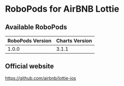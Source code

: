 # RoboPods for AirBNB Lottie

## Available RoboPods

| RoboPods Version  | Charts Version |
|-------------------|----------------|
| 1.0.0             | 3.1.1          |

## Official website

https://github.com/airbnb/lottie-ios